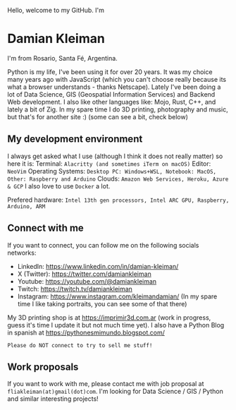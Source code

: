 Hello, welcome to my GitHub. I'm 
# Damian Kleiman

I'm from Rosario, Santa Fé, Argentina. 

Python is my life, I've been using it for over 20 years. It was my choice many years ago with JavaScript (which you can't choose really because its what a browser understands - thanks Netscape).
Lately I've been doing a lot of Data Science, GIS (Geospatial Information Services) and Backend Web development. I also like other languages like: Mojo, Rust, C++, and lately a bit of Zig.
In my spare time I do 3D printing, photography and music, but that's for another site :) (some can see a bit, check below)

## My development environment

I always get asked what I use (although I think it does not really matter) so here it is:
Terminal:
`
Alacritty (and sometimes iTerm on macOS)
`
Editor:
` 
NeoVim
`
Operating Systems:
`
Desktop PC: Windows+WSL, Notebook: MacOS, Other: Raspberry and Arduino
`
Clouds:
`
Amazon Web Services, Heroku, Azure & GCP
`
I also love to use `Docker` a lot.

Prefered hardware:
`
Intel 13th gen processors, Intel ARC GPU, Raspberry, Arduino, ARM
`


## Connect with me
If you want to connect, you can follow me on the following socials networks:
- LinkedIn: https://www.linkedin.com/in/damian-kleiman/
- X (Twitter): https://twitter.com/damiankleiman
- Youtube: https://youtube.com/@damiankleiman
- Twitch: https://twitch.tv/damiankleiman
- Instagram: https://www.instagram.com/kleimandamian/
  (In my spare time I like taking portraits, you can see some of that there)

My 3D printing shop is at https://imprimir3d.com.ar (work in progress, guess it's time I update it but not much time yet). I also have a Python Blog in spanish at https://pythonesmimundo.blogspot.com/

`
Please do NOT connect to try to sell me stuff!
`

## Work proposals
If you want to work with me, please contact me with job proposal at `fliakleiman(at)gmail(dot)com`. I'm looking for Data Science / GIS / Python and similar interesting projects! 
